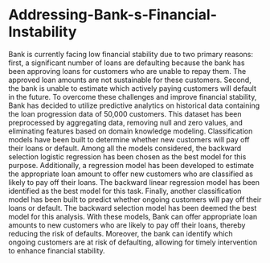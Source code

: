 # Addressing-Bank-s-Financial-Instability

Bank is currently facing low financial stability due to two primary reasons: first, a significant number of loans are defaulting because the bank has been approving loans for customers who are unable to repay them. The approved loan amounts are not sustainable for these customers. Second, the bank is unable to estimate which actively paying customers will default in the future. To overcome these challenges and improve financial stability,  Bank has decided to utilize predictive analytics on historical data containing the loan progression data of 50,000 customers. This dataset has been preprocessed by aggregating data, removing null and zero values, and eliminating features based on domain knowledge modeling.
Classification models have been built to determine whether new customers will pay off their loans or default. Among all the models considered, the backward selection logistic regression has been chosen as the best model for this purpose. Additionally, a regression model has been developed to estimate the appropriate loan amount to offer new customers who are classified as likely to pay off their loans. The backward linear regression model has been identified as the best model for this task. Finally, another classification model has been built to predict whether ongoing customers will pay off their loans or default. The backward selection model has been deemed the best model for this analysis.
With these models,  Bank can offer appropriate loan amounts to new customers who are likely to pay off their loans, thereby reducing the risk of defaults. Moreover, the bank can identify which ongoing customers are at risk of defaulting, allowing for timely intervention to enhance financial stability.
